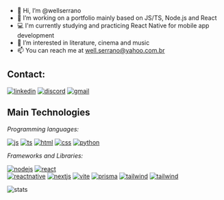 - 👋 Hi, I’m @wellserrano
- 🌱 I’m working on a portfolio mainly based on JS/TS, Node.js and React
- 💻 I'm currently studying and practicing React Native for mobile app development
- 👀 I’m interested in literature, cinema and music
- 📫 You can reach me at well.serrano@yahoo.com.br

## **Contact:**

<a href='https://www.linkedin.com/in/wellserrano/'>![linkedin](https://img.shields.io/badge/LinkedIn-0077B5?style=for-the-badge&logo=linkedin&logoColor=white)</a>
<a href='https://www.discordapp.com/users/241368662995369985'>![discord](https://img.shields.io/badge/Discord-5865F2?style=for-the-badge&logo=discord&logoColor=white)</a>
<a href='mailto:mh.wserrano@gmail.com'>![gmail](https://img.shields.io/badge/Gmail-D14836?style=for-the-badge&logo=gmail&logoColor=white)</a>



## **Main Technologies**

*Programming languages:*

<a href='https://www.javascript.com/'>![js](https://img.shields.io/badge/JavaScript-323330?style=for-the-badge&logo=javascript&logoColor=F7DF1E)</a>
<a href='https://www.typescriptlang.org/'>![ts](https://img.shields.io/badge/TypeScript-007ACC?style=for-the-badge&logo=typescript&logoColor=white)</a>
<a href='https://developer.mozilla.org/en-US/docs/Glossary/HTML5/'>![html](https://img.shields.io/badge/HTML5-E34F26?style=for-the-badge&logo=html5&logoColor=white)</a>
<a href='https://developer.mozilla.org/en-US/docs/Web/CSS'>![css](https://img.shields.io/badge/CSS3-1572B6?style=for-the-badge&logo=css3&logoColor=white)</a>
<a href='https://www.python.org/'>![python](https://img.shields.io/badge/Python-FFD43B?style=for-the-badge&logo=python&logoColor=blue)</a>

*Frameworks and Libraries:*

<a href='https://nodejs.org/en/'>![nodejs](https://img.shields.io/badge/Node.js-339933?style=for-the-badge&logo=nodedotjs&logoColor=white)</a>
<a href='https://reactjs.org/'>![react](https://img.shields.io/badge/React-20232A?style=for-the-badge&logo=react&logoColor=61DAF)</a>	
<a href='https://reactnative.dev/'>![reactnative](https://img.shields.io/badge/React_Native-20232A?style=for-the-badge&logo=react&logoColor=61DAFB)</a>
<a href='https://nextjs.org/'>![nextjs](https://img.shields.io/badge/next.js-000000?style=for-the-badge&logo=nextdotjs&logoColor=white)</a>	
<a href='https://vitejs.dev/'>![vite](https://img.shields.io/badge/Vite-B73BFE?style=for-the-badge&logo=vite&logoColor=FFD62E)</a>
<a href='https://www.prisma.io/'>![prisma](https://img.shields.io/badge/Prisma-3982CE?style=for-the-badge&logo=Prisma&logoColor=white)</a>
<a href='https://tailwindcss.com/'>![tailwind](https://img.shields.io/badge/Tailwind_CSS-38B2AC?style=for-the-badge&logo=tailwind-css&logoColor=white)</a>
<a href='https://expo.dev/'>![tailwind](https://img.shields.io/badge/Expo-1B1F23?style=for-the-badge&logo=expo&logoColor=white)</a>

![stats](https://github-readme-stats-git-masterrstaa-rickstaa.vercel.app/api?username=wellserrano&theme=dark)


